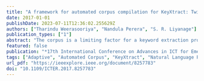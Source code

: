 ```yaml
---
title: "A framework for automated corpus compilation for KeyXtract: Twitter model"
date: 2017-01-01
publishDate: 2023-07-11T12:36:02.255629Z
authors: ["Tharindu Weerasooriya", "Nandula Perera", "S. R. Liyanage"]
publication_types: ["1"]
abstract: "The corpus is a limiting factor for a keyword extraction process with a word matching stage. This paper proposes a framework to automate the corpus generation stage required for the Twitter Model of KeyXtract, an algorithm used for essential keyword extraction from tweets. The initial algorithm was designed with two manually compiled corpora that limited the adaptability of the system. The automated framework proposed in the present research is an extension to the keyword extraction process of KeyXtract and would address this limitation of the system. The design was carried out using open-class words of the source text and by matching them against the bag of words compiled by analyzing the tweets. The automated corpus had a total of 138 words, out of which 74 words were also found in the handpicked corpus (which had a total of 206 words). However, when the corpus was used with the keyword extraction system, the average F1 scores of the system showed a decrease of 0.07, proving that the automated corpus cannot perform parallel to the human-made corpus in complexity. This was because the human-made corpus was compiled using syntactic, semantic and pragmatic features while the automated framework focused only on the syntactic features. However, there were individual tweets in which the F1 score showed an increase. Thus, this was a promising first step in the corpus automation process. The automatic corpus generation framework could be made more accurate by including the semantic analysis of the lexical items. Thus, the present framework is able to substantially address the limitation of the corpus compilation which was present in the Twitter Model of KeyXtract."
featured: false
publication: "*17th International Conference on Advances in ICT for Emerging Regions, ICTer 2017 - Proceedings*"
tags: ["Adaptive", "Automated Corpus", "KeyXtract", "Natural Language Processing", "Tweets"]
url_pdf: "https://ieeexplore.ieee.org/document/8257783"
doi: "10.1109/ICTER.2017.8257783"
---
```



